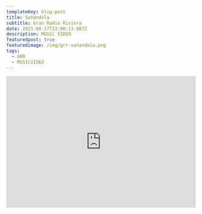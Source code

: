 ```yaml
---
templateKey: blog-post
title: Soñándola
subtitle: Gran Radio Riviera
date: 2021-08-27T22:00:13.887Z
description: MUSIC VIDEO
featuredpost: true
featuredimage: /img/grr-soñandola.png
tags:
  - GRR
  - MUSICVIDEO
---
```

<iframe width="100%" height="350px" src="https://www.youtube.com/embed/4iE-3snxE5A" title="YouTube video player" frameborder="0" allow="accelerometer; autoplay; clipboard-write; encrypted-media; gyroscope; picture-in-picture" allowfullscreen></iframe>